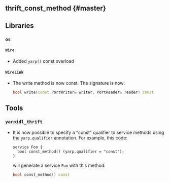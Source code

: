 thrift_const_method {#master}
-------------------

## Libraries

### `os`

#### `Wire`

* Added `yarp()` const overload

#### `WireLink`

* The write method is now const. The signature is now:
  ```c++
  bool write(const PortWriter& writer, PortReader& reader) const
  ```

## Tools

### `yarpidl_thrift`

* It is now possible to specify a "const" qualifier to service methods using the
  `yarp.qualifier` annotation. For example, this code:
  ```
  service Foo {
    bool const_method() (yarp.qualifier = "const");
  }
  ```
  will generate a service `Foo` with this method:
  ```c++
  bool const_method() const
  ```
